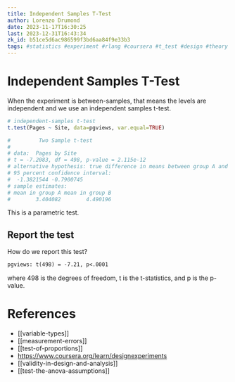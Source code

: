 ```yaml
---
title: Independent Samples T-Test
author: Lorenzo Drumond
date: 2023-11-17T16:30:25
last: 2023-12-31T16:43:34
zk_id: b51ce5d6ac986599f3bd6aa84f9e33b3
tags: #statistics #experiment #rlang #coursera #t_test #design #theory #test #week3 #AB_test #designing_running_and_analyzing_experiments
---
```



# Independent Samples T-Test

When the experiment is between-samples, that means
the levels are independent and we use an independent
samples t-test.

```r
# independent-samples t-test
t.test(Pages ~ Site, data=pgviews, var.equal=TRUE)

#         Two Sample t-test
#
# data:  Pages by Site
# t = -7.2083, df = 498, p-value = 2.115e-12
# alternative hypothesis: true difference in means between group A and group B is not equal to 0
# 95 percent confidence interval:
#  -1.3821544 -0.7900745
# sample estimates:
# mean in group A mean in group B
#        3.404082        4.490196
```

This is a parametric test.

## Report the test
How do we report this test?

```latex
pgviews: t(498) = -7.21, p<.0001
```

where 498 is the degrees of freedom, t is the t-statistics, and p is the p-value.

# References
- [[variable-types]]
- [[measurement-errors]]
- [[test-of-proportions]]
- https://www.coursera.org/learn/designexperiments
- [[validity-in-design-and-analysis]]
- [[test-the-anova-assumptions]]
